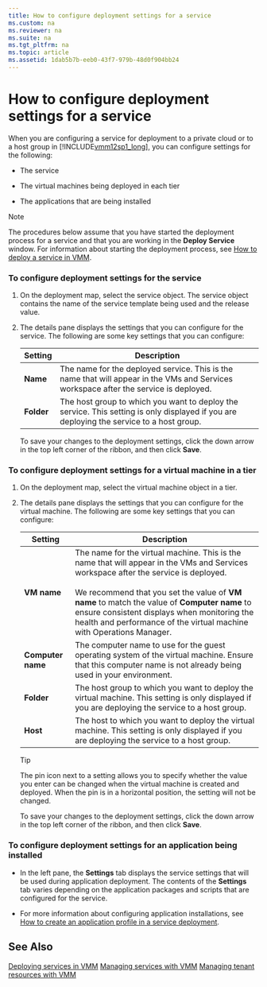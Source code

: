 ```yaml
---
title: How to configure deployment settings for a service
ms.custom: na
ms.reviewer: na
ms.suite: na
ms.tgt_pltfrm: na
ms.topic: article
ms.assetid: 1dab5b7b-eeb0-43f7-979b-48d0f904bb24
---
```

# How to configure deployment settings for a service
When you are configuring a service for deployment to a private cloud or to a host group in [!INCLUDE[vmm12sp1_long](../Token/vmm12sp1_long_md.md)], you can configure settings for the following:

-   The service

-   The virtual machines being deployed in each tier

-   The applications that are being installed

> [!NOTE]
> The procedures below assume that you have started the deployment process for a service and that you are working in the **Deploy Service** window. For information about starting the deployment process, see [How to deploy a service in VMM](../Topic/How-to-deploy-a-service-in-VMM.md).

### To configure deployment settings for the service

1.  On the deployment map, select the service object. The service object contains the name of the service template being used and the release value.

2.  The details pane displays the settings that you can configure for the service. The following are some key settings that you can configure:

    |Setting|Description|
    |-----------|---------------|
    |**Name**|The name for the deployed service. This is the name that will appear in the VMs and Services workspace after the service is deployed.|
    |**Folder**|The host group to which you want to deploy the service. This setting is only displayed if you are deploying the service to a host group.|

    To save your changes to the deployment settings, click the down arrow in the top left corner of the ribbon, and then click **Save**.

### To configure deployment settings for a virtual machine in a tier

1.  On the deployment map, select the virtual machine object in a tier.

2.  The details pane displays the settings that you can configure for the virtual machine. The following are some key settings that you can configure:

    |Setting|Description|
    |-----------|---------------|
    |**VM name**|The name for the virtual machine. This is the name that will appear in the VMs and Services workspace after the service is deployed.<br /><br />We recommend that you set the value of **VM name** to match the value of **Computer name** to ensure consistent displays when monitoring the health and performance of the virtual machine with Operations Manager.|
    |**Computer name**|The computer name to use for the guest operating system of the virtual machine. Ensure that this computer name is not already being used in your environment.|
    |**Folder**|The host group to which you want to deploy the virtual machine. This setting is only displayed if you are deploying the service to a host group.|
    |**Host**|The host to which you want to deploy the virtual machine. This setting is only displayed if you are deploying the service to a host group.|

    > [!TIP]
    > The pin icon next to a setting allows you to specify whether the value you enter can be changed when the virtual machine is created and deployed. When the pin is in a horizontal position, the setting will not be changed.

    To save your changes to the deployment settings, click the down arrow in the top left corner of the ribbon, and then click **Save**.

### To configure deployment settings for an application being installed

-   In the left pane, the **Settings** tab displays the service settings that will be used during application deployment. The contents of the **Settings** tab varies depending on the application packages and scripts that are configured for the service.

-   For more information about configuring application installations, see [How to create an application profile in a service deployment](../Topic/How-to-create-an-application-profile-in-a-service-deployment.md).

## See Also
[Deploying services in VMM](../Topic/Deploying-services-in-VMM.md)
[Managing services with VMM](../Topic/Managing-services-with-VMM.md)
[Managing tenant resources with VMM](../Topic/Managing-tenant-resources-with-VMM.md)

